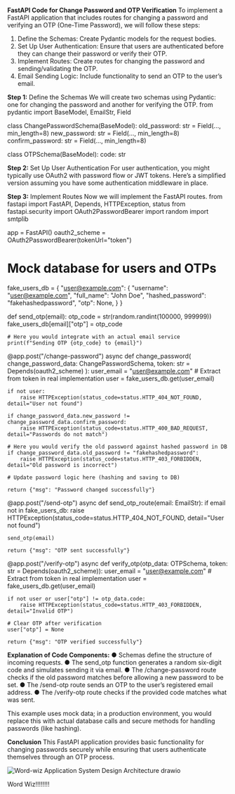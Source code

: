 **FastAPI Code for Change Password and OTP Verification**
To implement a FastAPI application that includes routes for changing a password and verifying an OTP (One-Time Password), we will follow these steps:

1.	Define the Schemas: Create Pydantic models for the request bodies.
2.	Set Up User Authentication: Ensure that users are authenticated before they can change their password or verify their OTP.
3.	Implement Routes: Create routes for changing the password and sending/validating the OTP.
4.	Email Sending Logic: Include functionality to send an OTP to the user’s email.
   
**Step 1:** Define the Schemas
We will create two schemas using Pydantic: one for changing the password and another for verifying the OTP.
from pydantic import BaseModel, EmailStr, Field

class ChangePasswordSchema(BaseModel):
    old_password: str = Field(..., min_length=8)
    new_password: str = Field(..., min_length=8)
    confirm_password: str = Field(..., min_length=8)

class OTPSchema(BaseModel):
    code: str
    
**Step 2:** Set Up User Authentication
For user authentication, you might typically use OAuth2 with password flow or JWT tokens. Here’s a simplified version assuming you have some authentication middleware in place.

**Step 3:** Implement Routes
Now we will implement the FastAPI routes.
from fastapi import FastAPI, Depends, HTTPException, status
from fastapi.security import OAuth2PasswordBearer
import random
import smtplib

app = FastAPI()
oauth2_scheme = OAuth2PasswordBearer(tokenUrl="token")

# Mock database for users and OTPs
fake_users_db = {
    "user@example.com": {
        "username": "user@example.com",
        "full_name": "John Doe",
        "hashed_password": "fakehashedpassword",
        "otp": None,
    }
}

def send_otp(email):
    otp_code = str(random.randint(100000, 999999))
    fake_users_db[email]["otp"] = otp_code
    
    # Here you would integrate with an actual email service
    print(f"Sending OTP {otp_code} to {email}")

@app.post("/change-password")
async def change_password(
    change_password_data: ChangePasswordSchema,
    token: str = Depends(oauth2_scheme)
):
    user_email = "user@example.com"  # Extract from token in real implementation
    user = fake_users_db.get(user_email)

    if not user:
        raise HTTPException(status_code=status.HTTP_404_NOT_FOUND, detail="User not found")

    if change_password_data.new_password != change_password_data.confirm_password:
        raise HTTPException(status_code=status.HTTP_400_BAD_REQUEST, detail="Passwords do not match")

    # Here you would verify the old password against hashed password in DB
    if change_password_data.old_password != "fakehashedpassword":
        raise HTTPException(status_code=status.HTTP_403_FORBIDDEN, detail="Old password is incorrect")

    # Update password logic here (hashing and saving to DB)
    
    return {"msg": "Password changed successfully"}

@app.post("/send-otp")
async def send_otp_route(email: EmailStr):
    if email not in fake_users_db:
        raise HTTPException(status_code=status.HTTP_404_NOT_FOUND, detail="User not found")
    
    send_otp(email)
    
    return {"msg": "OTP sent successfully"}

@app.post("/verify-otp")
async def verify_otp(otp_data: OTPSchema, token: str = Depends(oauth2_scheme)):
    user_email = "user@example.com"  # Extract from token in real implementation
    user = fake_users_db.get(user_email)

    if not user or user["otp"] != otp_data.code:
        raise HTTPException(status_code=status.HTTP_403_FORBIDDEN, detail="Invalid OTP")

    # Clear OTP after verification
    user["otp"] = None
    
    return {"msg": "OTP verified successfully"}
    
**Explanation of Code Components:**
●	Schemas define the structure of incoming requests.
●	The send_otp function generates a random six-digit code and simulates sending it via email.
●	The /change-password route checks if the old password matches before allowing a new password to be set.
●	The /send-otp route sends an OTP to the user’s registered email address.
●	The /verify-otp route checks if the provided code matches what was sent.

This example uses mock data; in a production environment, you would replace this with actual database calls and secure methods for handling passwords (like hashing).

**Conclusion**
This FastAPI application provides basic functionality for changing passwords securely while ensuring that users authenticate themselves through an OTP process. 

![Word-wiz Application System Design Architecture drawio](https://github.com/user-attachments/assets/5fa1de81-5702-4b17-b87a-038a5c57302c)


Word Wiz!!!!!!!!